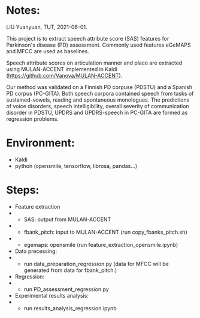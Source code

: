 # Notes:
LIU Yuanyuan, TUT, 2021-06-01.

This project is to extract speech attribute score (SAS) features for Parkinson's disease (PD) assessment. Commonly used features eGeMAPS and MFCC are used as baselines.

Speech attribute scores on articulation manner and place are extracted using MULAN-ACCENT implemented in Kaldi (https://github.com/Vanova/MULAN-ACCENT).

Our method was validated on a Finnish PD corpuse (PDSTU) and a Spanish PD corpus (PC-GITA). Both speech corpora contained speech from tasks of sustained-vowels, reading and spontaneous monologues. The predictions of voice disorders, speech intelligibility, overall severity of communication disorder in PDSTU, UPDRS and UPDRS-speech in PC-GITA are formed as regression problems.

# Environment:
- Kaldi
- python (opensmile, tensorflow, librosa, pandas...)
# Steps:
- Feature extraction
- - SAS: output from MULAN-ACCENT
- - fbank_pitch: input to MULAN-ACCENT (run copy_fbanks_pitch.sh)
- - egemaps: opensmile (run feature_extraction_opensmile.ipynb)
- Data precessing:
- - run data_preparation_regression.py (data for MFCC will be generated from data for fbank_pitch.)
- Regression:
- - run PD_assessment_regression.py
- Experimental results analysis:
- - run results_analysis_regression.ipynb
